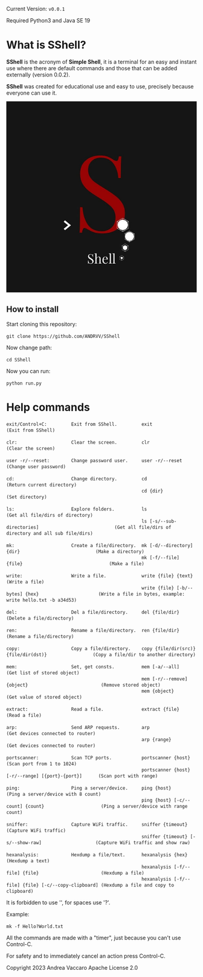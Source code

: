Current Version: `v0.0.1`

Required Python3 and Java SE 19

# What is SShell?
**SShell** is the acronym of **Simple Shell**, it is a terminal for an easy and instant use where there are default commands and those that can be added externally (version 0.0.2).

**SShell** was created for educational use and easy to use, precisely because everyone can use it.

![SShell](https://raw.githubusercontent.com/ANDRVV/SShell/main/MDimages/maxSShell.jpg)

## How to install

Start cloning this repository:

`git clone https://github.com/ANDRVV/SShell`

Now change path:

`cd SShell`

Now you can run:

`python run.py`

# Help commands

    exit/Control+C:         Exit from SShell.         exit                                                 (Exit from SShell)
    
    clr:                    Clear the screen.         clr                                                  (Clear the screen)
    
    user -r/--reset:        Change password user.     user -r/--reset                                      (Change user password)
    
    cd:                     Change directory.         cd                                                   (Return current directory)
                                                      cd {dir}                                             (Set directory)
                                                      
    ls:                     Explore folders.          ls                                                   (Get all file/dirs of directory)
                                                      ls [-s/--sub-directories]                            (Get all file/dirs of directory and all sub file/dirs)
                                                      
    mk:                     Create a file/directory.  mk [-d/--directory] {dir}                            (Make a directory)
                                                      mk [-f/--file] {file}                                (Make a file)
                                                      
    write:                  Write a file.             write {file} {text}                                  (Write a file)
                                                      write {file} [-b/--bytes] {hex}                      (Write a file in bytes, example: write hello.txt -b a34d53)
                                                      
    del:                    Del a file/directory.     del {file/dir}                                       (Delete a file/directory)
    
    ren:                    Rename a file/directory.  ren {file/dir}                                       (Rename a file/directory)  
    
    copy:                   Copy a file/directory.    copy {file/dir(src)} {file/dir(dst)}                 (Copy a file/dir to another directory)
    
    mem:                    Set, get consts.          mem [-a/--all]                                       (Get list of stored object)
                                                      mem [-r/--remove] {object}                           (Remove stored object)
                                                      mem {object}                                         (Get value of stored object)
    
    extract:                Read a file.              extract {file}                                       (Read a file)
    
    arp:                    Send ARP requests.        arp                                                  (Get devices connected to router)
                                                      arp {range}                                          (Get devices connected to router)
    
    portscanner:            Scan TCP ports.           portscanner {host}                                   (Scan port from 1 to 1024) 
                                                      portscanner {host} [-r/--range] [{port}-{port}]      (Scan port with range)
    
    ping:                   Ping a server/device.     ping {host}                                          (Ping a server/device with 8 count)
                                                      ping {host} [-c/--count] {count}                     (Ping a server/device with range count)
    
    sniffer:                Capture WiFi traffic.     sniffer {timeout}                                    (Capture WiFi traffic)
                                                      sniffer {timeout} [-s/--show-raw]                    (Capture WiFi traffic and show raw)
    
    hexanalysis:            Hexdump a file/text.      hexanalysis {hex}                                    (Hexdump a text)
                                                      hexanalysis [-f/--file] {file}                       (Hexdump a file)
                                                      hexanalysis [-f/--file] {file} [-c/--copy-clipboard] (Hexdump a file and copy to clipboard)

It is forbidden to use '', for spaces use '?'.

Example:

`mk -f Hello?World.txt`

All the commands are made with a "timer", just because you can't use Control-C.

For safety and to immediately cancel an action press Control-C.



Copyright 2023 Andrea Vaccaro
Apache License 2.0

